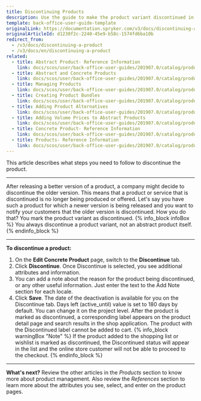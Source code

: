 ```yaml
---
title: Discontinuing Products
description: Use the guide to make the product variant discontinued in the Back Office.
template: back-office-user-guide-template
originalLink: https://documentation.spryker.com/v3/docs/discontinuing-a-product
originalArticleId: d1230f2c-2240-45e9-b58c-1574fd6ba10b
redirect_from:
  - /v3/docs/discontinuing-a-product
  - /v3/docs/en/discontinuing-a-product
related:
  - title: Abstract Product- Reference Information
    link: docs/scos/user/back-office-user-guides/201907.0/catalog/products/references/abstract-product-reference-information.html
  - title: Abstract and Concrete Products
    link: docs/scos/user/back-office-user-guides/201907.0/catalog/products/abstract-and-concrete-products.html
  - title: Managing Products
    link: docs/scos/user/back-office-user-guides/201907.0/catalog/products/managing-products/managing-products.html
  - title: Creating Product Bundles
    link: docs/scos/user/back-office-user-guides/201907.0/catalog/products/abstract-products/creating-product-bundles.html
  - title: Adding Product Alternatives
    link: docs/scos/user/back-office-user-guides/201907.0/catalog/products/managing-products/adding-product-alternatives.html
  - title: Adding Volume Prices to Abstract Products
    link: docs/scos/user/back-office-user-guides/201907.0/catalog/products/abstract-products/adding-volume-prices-to-abstract-products.html
  - title: Concrete Product- Reference Information
    link: docs/scos/user/back-office-user-guides/201907.0/catalog/products/references/concrete-product-reference-information.html
  - title: Products- Reference Information
    link: docs/scos/user/back-office-user-guides/201907.0/catalog/products/references/products-reference-information.html
---
```


This article describes what steps you need to follow to discontinue the product.
***
After releasing a better version of a product, a company might decide to discontinue the older version.
This means that a product or service that is discontinued is no longer being produced or offered.
Let's say you have such a product for which a newer version is being released and you want to notify your customers that the older version is discontinued. How you do that? You mark the product variant as discontinued.
{% info_block infoBox %}
You always discontinue a product variant, not an abstract product itself.
{% endinfo_block %}
***
**To discontinue a product:**
1. On the **Edit Concrete Product** page, switch to the **Discontinue** tab.
2. Click **Discontinue**.
    Once Discontinue is selected, you see additional attributes and information.
3. You can add a note about the reason for the product being discontinued, or any other useful information. Just enter the text to the Add Note section for each locale.
4. Click **Save**.
The date of the deactivation is available for you on the Discontinue tab.
Days left (active_until) value is set to 180 days by default. You can change it on the project level.
After the product is marked as discontinued, a corresponding label appears on the product detail page and search results in the shop application.
The product with the Discontinued label cannot be added to cart.
{% info_block warningBox "Note" %}
If the product added to the shopping list or wishlist is marked as discontinued, the Discontinued status will appear in the list and the online store customer will not be able to proceed to the checkout.
{% endinfo_block %}
***
**What's next?**
Review the other articles in the _Products_ section to know more about product management. Also review the _References_ section to learn more about the attributes you see, select, and enter on the product pages.
